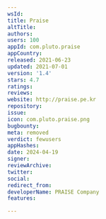 ```yaml
---
wsId: 
title: Praise
altTitle: 
authors: 
users: 100
appId: com.pluto.praise
appCountry: 
released: 2021-06-23
updated: 2021-07-01
version: '1.4'
stars: 4.7
ratings: 
reviews: 
website: http://praise.pe.kr
repository: 
issue: 
icon: com.pluto.praise.png
bugbounty: 
meta: removed
verdict: fewusers
appHashes: 
date: 2024-04-19
signer: 
reviewArchive: 
twitter: 
social: 
redirect_from: 
developerName: PRAISE Company
features: 

---
```


